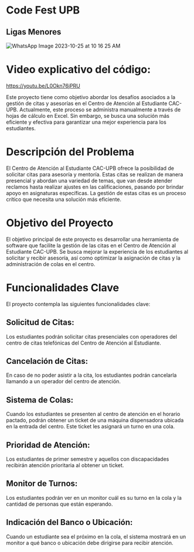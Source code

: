 # Code Fest UPB
## Ligas Menores
![WhatsApp Image 2023-10-25 at 10 16 25 AM](https://github.com/QksCookies/CAC-UPB/assets/127954581/a8f6c6f5-4000-435b-b540-ac056a3acdbe)

# Video explicativo del código:
https://youtu.be/L0Okn76jPRU

Este proyecto tiene como objetivo abordar los desafíos asociados a la gestión de citas y asesorías en el Centro de Atención al Estudiante CAC-UPB. Actualmente, este proceso se administra manualmente a través de hojas de cálculo en Excel. Sin embargo, se busca una solución más eficiente y efectiva para garantizar una mejor experiencia para los estudiantes.

# Descripción del Problema
El Centro de Atención al Estudiante CAC-UPB ofrece la posibilidad de solicitar citas para asesoría y mentoría. Estas citas se realizan de manera presencial y abordan una variedad de temas, que van desde atender reclamos hasta realizar ajustes en las calificaciones, pasando por brindar apoyo en asignaturas específicas. La gestión de estas citas es un proceso crítico que necesita una solución más eficiente.

# Objetivo del Proyecto
El objetivo principal de este proyecto es desarrollar una herramienta de software que facilite la gestión de las citas en el Centro de Atención al Estudiante CAC-UPB. Se busca mejorar la experiencia de los estudiantes al solicitar y recibir asesoría, así como optimizar la asignación de citas y la administración de colas en el centro.

# Funcionalidades Clave
El proyecto contempla las siguientes funcionalidades clave:

## Solicitud de Citas: 
Los estudiantes podrán solicitar citas presenciales con operadores del centro de citas telefónicas del Centro de Atención al Estudiante.

## Cancelación de Citas: 
En caso de no poder asistir a la cita, los estudiantes podrán cancelarla llamando a un operador del centro de atención.

## Sistema de Colas: 
Cuando los estudiantes se presenten al centro de atención en el horario pactado, podrán obtener un ticket de una máquina dispensadora ubicada en la entrada del centro. Este ticket les asignará un turno en una cola.

## Prioridad de Atención: 
Los estudiantes de primer semestre y aquellos con discapacidades recibirán atención prioritaria al obtener un ticket.

## Monitor de Turnos: 
Los estudiantes podrán ver en un monitor cuál es su turno en la cola y la cantidad de personas que están esperando.

## Indicación del Banco o Ubicación: 
Cuando un estudiante sea el próximo en la cola, el sistema mostrará en un monitor a qué banco o ubicación debe dirigirse para recibir atención.
